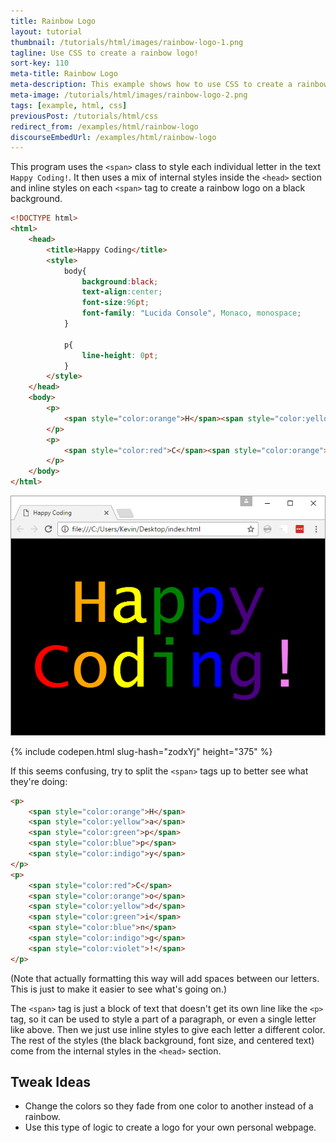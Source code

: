 ```yaml
---
title: Rainbow Logo
layout: tutorial
thumbnail: /tutorials/html/images/rainbow-logo-1.png
tagline: Use CSS to create a rainbow logo!
sort-key: 110
meta-title: Rainbow Logo
meta-description: This example shows how to use CSS to create a rainbow logo.
meta-image: /tutorials/html/images/rainbow-logo-2.png
tags: [example, html, css]
previousPost: /tutorials/html/css
redirect_from: /examples/html/rainbow-logo
discourseEmbedUrl: /examples/html/rainbow-logo
---
```


This program uses the `<span>` class to style each individual letter in the text `Happy Coding!`. It then uses a mix of internal styles inside the `<head>` section and inline styles on each `<span>` tag to create a rainbow logo on a black background.

```html
<!DOCTYPE html>
<html>
	<head>
		<title>Happy Coding</title>
		<style>
			body{
				background:black;
				text-align:center;
				font-size:96pt;
				font-family: "Lucida Console", Monaco, monospace;
			}

			p{
				line-height: 0pt;
			}
		</style>
	</head>
	<body>
		<p>
			<span style="color:orange">H</span><span style="color:yellow">a</span><span style="color:green">p</span><span style="color:blue">p</span><span style="color:indigo">y</span>
		</p>
		<p>
			<span style="color:red">C</span><span style="color:orange">o</span><span style="color:yellow">d</span><span style="color:green">i</span><span style="color:blue">n</span><span style="color:indigo">g</span><span style="color:violet">!</span>
		</p>
	</body>
</html>
```

![rainbow logo](/tutorials/html/images/rainbow-logo-3.png)

{% include codepen.html slug-hash="zodxYj" height="375" %}

If this seems confusing, try to split the `<span>` tags up to better see what they're doing:

```html
<p>
	<span style="color:orange">H</span>
	<span style="color:yellow">a</span>
	<span style="color:green">p</span>
	<span style="color:blue">p</span>
	<span style="color:indigo">y</span>
</p>
<p>
	<span style="color:red">C</span>
	<span style="color:orange">o</span>
	<span style="color:yellow">d</span>
	<span style="color:green">i</span>
	<span style="color:blue">n</span>
	<span style="color:indigo">g</span>
	<span style="color:violet">!</span>
</p>
```

(Note that actually formatting this way will add spaces between our letters. This is just to make it easier to see what's going on.)

The `<span>` tag is just a block of text that doesn't get its own line like the `<p>` tag, so it can be used to style a part of a paragraph, or even a single letter like above. Then we just use inline styles to give each letter a different color. The rest of the styles (the black background, font size, and centered text) come from the internal styles in the `<head>` section.

## Tweak Ideas

- Change the colors so they fade from one color to another instead of a rainbow.
- Use this type of logic to create a logo for your own personal webpage.
